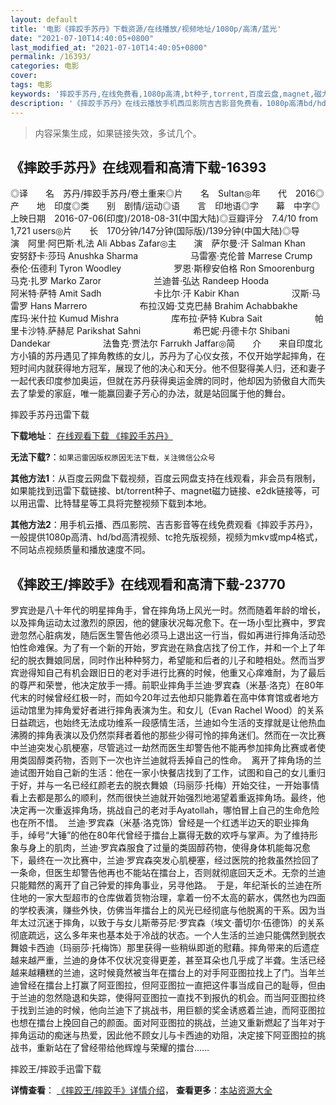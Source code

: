 ```yaml
---
layout: default
title: '电影《摔跤手苏丹》下载资源/在线播放/视频地址/1080p/高清/蓝光'
date: "2021-07-10T14:40:05+0800"
last_modified_at: "2021-07-10T14:40:05+0800"
permalink: /16393/
categories: 电影
cover:
tags: 电影
keywords: '摔跤手苏丹,在线免费看,1080p高清,bt种子,torrent,百度云盘,magnet,磁力链,迅雷下载资源'
description: '《摔跤手苏丹》在线云播放手机西瓜影院吉吉影音免费看，1080p高清bd/hd未删减完整版和tc抢先枪版，mkv/mp4格式，附带bt/torrent种子、magnet/磁力链、百度云盘、网盘资源迅雷下载链接'
---
```


>内容采集生成，如果链接失效，多试几个。


## 《摔跤手苏丹》在线观看和高清下载-16393

◎译　　名　苏丹/摔跤手苏丹/卷土重来◎片　　名　Sultan◎年　　代　2016◎产　　地　印度◎类　　别　剧情/运动◎语　　言　印地语◎字　　幕　中字◎上映日期　2016-07-06(印度)/2018-08-31(中国大陆)◎豆瓣评分　7.4/10 from 1,721 users◎片　　长　170分钟/147分钟(国际版)/139分钟(中国大陆)◎导　　演　阿里·阿巴斯·札法 Ali Abbas Zafar◎主　　演　萨尔曼·汗 Salman Khan　　　　　　安努舒卡·莎玛 Anushka Sharma　　　　　　马雷塞·克伦普 Marrese Crump　　　　　　泰伦·伍德利 Tyron Woodley　　　　　　罗恩·斯穆安伯格 Ron Smoorenburg　　　　　　马克·扎罗 Marko Zaror　　　　　　兰迪普·弘达 Randeep Hooda　　　　　　阿米特·萨特 Amit Sadh　　　　　　卡比尔·汗 Kabir Khan　　　　　　汉斯·马雷罗 Hans Marrero　　　　　　布拉汉姆·艾克巴赫 Brahim Achabbakhe　　　　　　库玛·米什拉 Kumud Mishra　　　　　　库布拉·萨特 Kubra Sait　　　　　　帕里卡沙特.萨赫尼 Parikshat Sahni　　　　　　希巴妮·丹德卡尔 Shibani Dandekar　　　　　　法鲁克·贾法尔 Farrukh Jaffar◎简　　介　　来自印度北方小镇的苏丹遇见了摔角教练的女儿，苏丹为了心仪女孩，不仅开始学起摔角，在短时间内就获得地方冠军，展现了他的决心和天分。他不但娶得美人归，还和妻子一起代表印度参加奥运，但就在苏丹获得奥运金牌的同时，他却因为骄傲自大而失去了挚爱的家庭，唯一能赢回妻子芳心的办法，就是站回属于他的舞台。


摔跤手苏丹迅雷下载

**下载地址**： [在线观看下载 《摔跤手苏丹》](https://www.993dy.com//vod-detail-id-31210.html) 


**无法下载?**：`如果迅雷因版权原因无法下载，关注微信公众号 `

**其他方法1**：从百度云网盘下载视频，百度云网盘支持在线观看，非会员有限制，如果能找到迅雷下载链接、bt/torrent种子、magnet磁力链接、e2dk链接等，可以用迅雷、比特彗星等工具将完整视频下载到本地。

**其他方法2**：用手机云播、西瓜影院、吉吉影音等在线免费观看《摔跤手苏丹》，一般提供1080p高清、hd/bd高清视频、tc抢先版视频，视频为mkv或mp4格式，不同站点视频质量和播放速度不同。


## 《摔跤王/摔跤手》在线观看和高清下载-23770

罗宾逊是八十年代的明星摔角手，曾在摔角场上风光一时。然而随着年龄的增长，以及摔角运动太过激烈的原因，他的健康状况每况愈下。在一场小型比赛中，罗宾逊忽然心脏病发，随后医生警告他必须马上退出这一行当，假如再进行摔角活动恐怕性命难保。为了有一个新的开始，罗宾逊在熟食店找了份工作，并和一个上了年纪的脱衣舞娘同居，同时作出种种努力，希望能和后者的儿子和睦相处。然而当罗宾逊得知自己有机会跟旧日的老对手进行比赛的时候，他重又心痒难耐，为了最后的尊严和荣誉，他决定放手一搏。前职业摔角手兰迪&middot;罗宾森（米基·洛克）在80年代末的时候曾经红极一时，而如今20年过去他却只能靠着在高中体育馆或者地方运动馆里为摔角爱好者进行摔角表演为生。和女儿（Evan Rachel Wood）的关系日益疏远，也始终无法成功维系一段感情生活，兰迪如今生活的支撑就是让他热血沸腾的摔角表演以及仍然崇拜者着他的那些少得可怜的摔角迷们。然而在一次比赛中兰迪突发心肌梗塞，尽管逃过一劫然而医生却警告他不能再参加摔角比赛或者使用类固醇类药物，否则下一次也许兰迪就将丢掉自己的性命。&nbsp;  离开了摔角场的兰迪试图开始自己新的生活：他在一家小快餐店找到了工作，试图和自己的女儿重归于好，并与一名已经红颜老去的脱衣舞娘（玛丽莎&middot;托梅）开始交往，一开始事情看上去都是那么的顺利，然而很快兰迪就开始强烈地渴望着重返摔角场。最终，他决定再一次重返摔角场，挑战自己的老对手Ayatollah，哪怕冒上自己的生命危险也在所不惜。&nbsp;  兰迪·罗宾森（米基·洛克饰）曾经是一个红透半边天的职业摔角手，绰号&ldquo;大锤”的他在80年代曾经于擂台上赢得无数的欢呼与掌声。为了维持形象与身上的肌肉，兰迪·罗宾森服食了过量的类固醇药物，使得身体机能每况愈下，最终在一次比赛中，兰迪&middot;罗宾森突发心肌梗塞，经过医院的抢救虽然捡回了一条命，但医生却警告他再也不能站在擂台上，否则就彻底回天乏术。无奈的兰迪只能黯然的离开了自己钟爱的摔角事业，另寻他路。&nbsp;  于是，年纪渐长的兰迪在所住地的一家大型超市的仓库做着货物治理，拿着一份不太高的薪水，偶然也为四面的学校表演，赚些外快，仿佛当年擂台上的风光已经彻底与他脱离的干系。因为当年太过沉迷于摔角，以致于与女儿斯蒂芬尼&middot;罗宾森（埃文·蕾切尔&middot;伍德饰）的关系彻底疏远，这么多年来也基本处于冷战的状态。一个人生活的兰迪只能偶然到脱衣舞娘卡西迪（玛丽莎&middot;托梅饰）那里获得一些稍纵即逝的慰藉。摔角带来的后遗症越来越严重，兰迪的身体不仅状况变得更差，甚至耳朵也几乎成了半聋。生活已经越来越糟糕的兰迪，这时候竟然被当年在擂台上的对手阿亚图拉找上了门。当年兰迪曾经在擂台上打赢了阿亚图拉，但阿亚图拉一直把这件事当成自己的耻辱，但由于兰迪的忽然隐退和失踪，使得阿亚图拉一直找不到报仇的机会。而当阿亚图拉终于找到兰迪的时候，他向兰迪下了挑战书，用巨额的奖金诱惑着兰迪，而阿亚图拉也想在擂台上挽回自己的颜面。面对阿亚图拉的挑战，兰迪又重新燃起了当年对于摔角运动的痴迷与热爱，因此他不顾女儿与卡西迪的劝阻，决定接下阿亚图拉的挑战书，重新站在了曾经带给他辉煌与荣耀的擂台&hellip;…


摔跤王/摔跤手迅雷下载

**详情查看**： [《摔跤王/摔跤手》详情介绍](/movie/23770/)， **查看更多**：[本站资源大全](/movie/t/all/)

